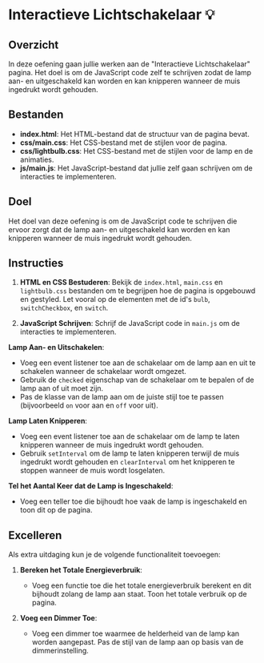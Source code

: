 # Interactieve Lichtschakelaar 💡

## Overzicht

In deze oefening gaan jullie werken aan de "Interactieve Lichtschakelaar" pagina. Het doel is om de JavaScript code zelf te schrijven zodat de lamp aan- en uitgeschakeld kan worden en kan knipperen wanneer de muis ingedrukt wordt gehouden.

## Bestanden

- **index.html**: Het HTML-bestand dat de structuur van de pagina bevat.
- **css/main.css**: Het CSS-bestand met de stijlen voor de pagina.
- **css/lightbulb.css**: Het CSS-bestand met de stijlen voor de lamp en de animaties.
- **js/main.js**: Het JavaScript-bestand dat jullie zelf gaan schrijven om de interacties te implementeren.

## Doel

Het doel van deze oefening is om de JavaScript code te schrijven die ervoor zorgt dat de lamp aan- en uitgeschakeld kan worden en kan knipperen wanneer de muis ingedrukt wordt gehouden.

## Instructies

1. **HTML en CSS Bestuderen**: Bekijk de `index.html`, `main.css` en `lightbulb.css` bestanden om te begrijpen hoe de pagina is opgebouwd en gestyled. Let vooral op de elementen met de id's `bulb`, `switchCheckbox`, en `switch`.

2. **JavaScript Schrijven**: Schrijf de JavaScript code in `main.js` om de interacties te implementeren.

**Lamp Aan- en Uitschakelen**:
   - Voeg een event listener toe aan de schakelaar om de lamp aan en uit te schakelen wanneer de schakelaar wordt omgezet.
   - Gebruik de `checked` eigenschap van de schakelaar om te bepalen of de lamp aan of uit moet zijn.
   - Pas de klasse van de lamp aan om de juiste stijl toe te passen (bijvoorbeeld `on` voor aan en `off` voor uit).

**Lamp Laten Knipperen**:
   - Voeg een event listener toe aan de schakelaar om de lamp te laten knipperen wanneer de muis ingedrukt wordt gehouden.
   - Gebruik `setInterval` om de lamp te laten knipperen terwijl de muis ingedrukt wordt gehouden en `clearInterval` om het knipperen te stoppen wanneer de muis wordt losgelaten.

**Tel het Aantal Keer dat de Lamp is Ingeschakeld**:
   - Voeg een teller toe die bijhoudt hoe vaak de lamp is ingeschakeld en toon dit op de pagina.


## Excelleren

Als extra uitdaging kun je de volgende functionaliteit toevoegen:

1. **Bereken het Totale Energieverbruik**:
   - Voeg een functie toe die het totale energieverbruik berekent en dit bijhoudt zolang de lamp aan staat. Toon het totale verbruik op de pagina.

2. **Voeg een Dimmer Toe**:
   - Voeg een dimmer toe waarmee de helderheid van de lamp kan worden aangepast. Pas de stijl van de lamp aan op basis van de dimmerinstelling.    